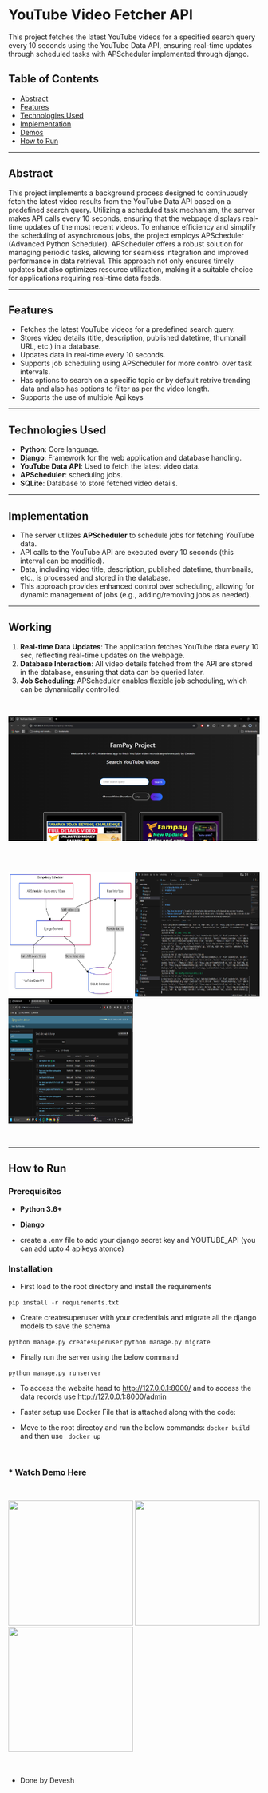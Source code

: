 # YouTube Video Fetcher API

This project fetches the latest YouTube videos for a specified search query every 10 seconds using the YouTube Data API, ensuring real-time updates through scheduled tasks with APScheduler implemented through django.

## Table of Contents

- [Abstract](#abstract)
- [Features](#features)
- [Technologies Used](#technologies-used)
- [Implementation](#implementation)
- [Demos](#working)
- [How to Run](#how-to-run)

---

## Abstract

This project implements a background process designed to continuously fetch the latest video results from the YouTube Data API based on a predefined search query. Utilizing a scheduled task mechanism, the server makes API calls every 10 seconds, ensuring that the webpage displays real-time updates of the most recent videos. To enhance efficiency and simplify the scheduling of asynchronous jobs, the project employs APScheduler (Advanced Python Scheduler). APScheduler offers a robust solution for managing periodic tasks, allowing for seamless integration and improved performance in data retrieval. This approach not only ensures timely updates but also optimizes resource utilization, making it a suitable choice for applications requiring real-time data feeds.

---

## Features

- Fetches the latest YouTube videos for a predefined search query.
- Stores video details (title, description, published datetime, thumbnail URL, etc.) in a database.
- Updates data in real-time every 10 seconds.
- Supports job scheduling using APScheduler for more control over task intervals.
- Has options to search on a specific topic or by default retrive trending data and also has options to filter as per the video length.
- Supports the use of multiple Api keys

---

## Technologies Used

- **Python**: Core language.
- **Django**: Framework for the web application and database handling.
- **YouTube Data API**: Used to fetch the latest video data.
- **APScheduler**: scheduling jobs.
- **SQLite**: Database to store fetched video details.

---

## Implementation


- The server utilizes **APScheduler** to schedule jobs for fetching YouTube data.
- API calls to the YouTube API are executed every 10 seconds (this interval can be modified).
- Data, including video title, description, published datetime, thumbnails, etc., is processed and stored in the database.
- This approach provides enhanced control over scheduling, allowing for dynamic management of jobs (e.g., adding/removing jobs as needed).

---

## Working

1. **Real-time Data Updates**: The application fetches YouTube data every 10 sec, reflecting real-time updates on the webpage.
2. **Database Interaction**: All video details fetched from the API are stored in the database, ensuring that data can be queried later.
3. **Job Scheduling**: APScheduler enables flexible job scheduling, which can be dynamically controlled.

<br> <p  align = "center" >  <img src="assets/1.png" width="600" height = "250" align = "center" /> </p>
<br>
<br>


<img src="assets/api_design.png" width="250" height = "250"  /> <img src="assets/2.png" width="250" height = "250"  /> <img src="assets/3.png" width="250" height = "250" />

<br>

---

## How to Run

### Prerequisites

- **Python 3.6+**
- **Django**

- create a  .env file to add your django secret key  and  YOUTUBE_API (you can add upto 4 apikeys atonce)

### Installation

- First load to the root directory and install the requirements 

``` pip install -r requirements.txt ```


-  Create createsuperuser with your credentials and migrate all the django models to save the schema 

``` python manage.py createsuperuser ```
``` python manage.py migrate ```


- Finally run the server using the below command 

``` python manage.py runserver ```


- To access the website head to http://127.0.0.1:8000/ and to access the data records use http://127.0.0.1:8000/admin

* Faster setup use Docker File that is attached along with the code:

- Move to the root directoy and run the below commands:  ``` docker build ``` and then use ``` docker up```

<br>

### * [Watch Demo Here](https://github.com/deveshruttala/async-yt-backend/raw/refs/heads/main/assets/demo_video.mp4)

<br>

<img src="assets/4.png" width="250" height = "250"  /> <img src="assets/5.png" width="250" height = "250"  /> <img src="assets/6.png" width="250" height = "250" />

<br>

* Done by Devesh